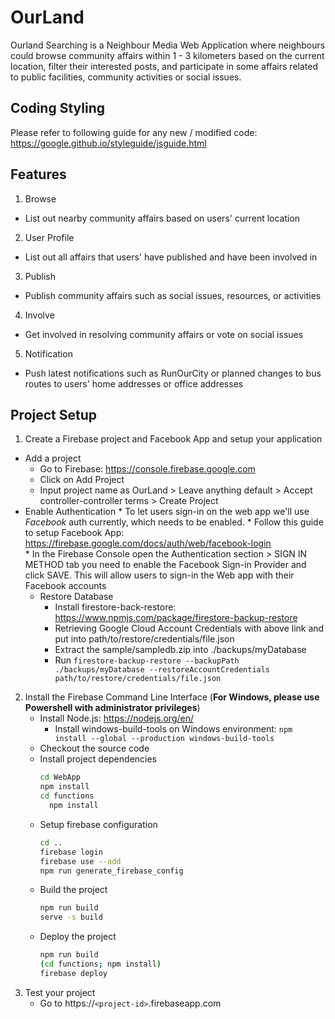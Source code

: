 # OurLand

Ourland Searching is a Neighbour Media Web Application where neighbours could browse community affairs within 1 - 3 kilometers based on the current location, filter their interested posts, and participate in some affairs related to public facilities, community activities or social issues.

## Coding Styling
Please refer to following guide for any new / modified code:
https://google.github.io/styleguide/jsguide.html

## Features
1. Browse
  * List out nearby community affairs based on users' current location
2. User Profile
  * List out all affairs that users' have published and have been involved in
3. Publish
  * Publish community affairs such as social issues, resources, or activities
4. Involve
  * Get involved in resolving community affairs or vote on social issues
5. Notification
  * Push latest notifications such as RunOurCity or planned changes to bus routes to users' home addresses or office addresses

## Project Setup
1. Create a Firebase project and Facebook App and setup your application
  * Add a project
      * Go to Firebase: https://console.firebase.google.com
      * Click on Add Project
      * Input project name as OurLand > Leave anything default > Accept controller-controller terms > Create Project
  * Enable Authentication
  		* To let users sign-in on the web app we'll use *Facebook* auth currently, which needs to be enabled.
  		* Follow this guide to setup Facebook App: https://firebase.google.com/docs/auth/web/facebook-login		
  		* In the Firebase Console open the Authentication section > SIGN IN METHOD tab you need to enable the Facebook Sign-in Provider and click SAVE. This will allow users to sign-in the Web app with their Facebook accounts
	* Restore Database
		* Install firestore-back-restore: https://www.npmjs.com/package/firestore-backup-restore
		* Retrieving Google Cloud Account Credentials with above link and put into path/to/restore/credentials/file.json
		* Extract the sample/sampledb.zip into ./backups/myDatabase
		* Run `firestore-backup-restore --backupPath ./backups/myDatabase --restoreAccountCredentials path/to/restore/credentials/file.json`


2. Install the Firebase Command Line Interface (**For Windows, please use Powershell with administrator privileges**)
    * Install Node.js: https://nodejs.org/en/
	  * Install windows-build-tools on Windows environment: `npm install --global --production windows-build-tools`
    * Checkout the source code
    * Install project dependencies
      ```bash
      cd WebApp
      npm install
      cd functions
  		npm install
      ```
    * Setup firebase configuration
  		```bash
  		cd ..
  		firebase login
  		firebase use --add
  		npm run generate_firebase_config
	    ```
    * Build the project
      ```bash
      npm run build
      serve -s build
      ```
    * Deploy the project
      ```bash
      npm run build
      (cd functions; npm install)
      firebase deploy
      ```
3. Test your project
	*   Go to https://`<project-id>`.firebaseapp.com
